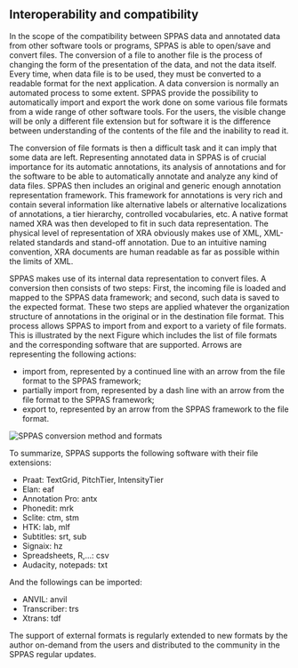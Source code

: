 ## Interoperability and compatibility


In the scope of the compatibility between SPPAS data and annotated data from
other software tools or programs, SPPAS is able to open/save and convert
files.
The conversion of a file to another file is the process of changing the form 
of the presentation of the data, and not the data itself. Every time, when 
data file is to be used, they must be converted to a readable format for 
the next application. A data conversion is normally an automated process 
to some extent. 
SPPAS provide the possibility to automatically import and export the work 
done on some various file formats from a wide range of other software tools.
For the users, the visible change will be only a different file extension but
for software it is the difference between understanding of the contents of 
the file and the inability to read it. 

The conversion of file formats is then a difficult task and it can imply that
some data are left.
Representing annotated data in SPPAS is of crucial importance for its 
automatic annotations, its analysis of annotations and for the software 
to be able to automatically annotate and analyze any kind of data files. 
SPPAS then includes an original and generic enough annotation representation 
framework. This framework for annotations is very rich and contain several 
information like alternative labels or alternative localizations of annotations,
a tier hierarchy, controlled vocabularies, etc. 
A native format named XRA was then developed to fit in such data 
representation. The physical level of representation of XRA obviously makes 
use of XML, XML-related standards and stand-off annotation. Due to an 
intuitive naming convention, XRA documents are human readable as far as 
possible within the limits of XML. 

SPPAS makes use of its internal data representation to convert files. 
A conversion then consists of two steps: First, the incoming file is loaded 
and mapped to the SPPAS data framework; and second, such data is saved to 
the expected format. These two steps are applied whatever the organization 
structure of annotations in the original or in the destination file format.
This process allows SPPAS to import from and export to a variety of file 
formats. This is illustrated by the next Figure which includes the list of
file formats and the corresponding software that are supported. Arrows are
representing the following actions:

* import from, represented by a continued line with an arrow from the file format to the SPPAS framework;
* partially import from, represented by a dash line with an arrow from the file format to the SPPAS framework;
* export to, represented by an arrow from the SPPAS framework to the file format.

![SPPAS conversion method and formats](./etc/figures/sppas-formats.png)

To summarize, SPPAS supports the following software with their file extensions:

* Praat: TextGrid, PitchTier, IntensityTier
* Elan: eaf
* Annotation Pro: antx
* Phonedit: mrk
* Sclite: ctm, stm
* HTK: lab, mlf
* Subtitles: srt, sub
* Signaix: hz
* Spreadsheets, R,...: csv
* Audacity, notepads: txt

And the followings can be imported:

* ANVIL: anvil
* Transcriber: trs
* Xtrans: tdf

The support of external formats is regularly extended to new formats by the 
author on-demand from the users and distributed to the community in the SPPAS
regular updates.
